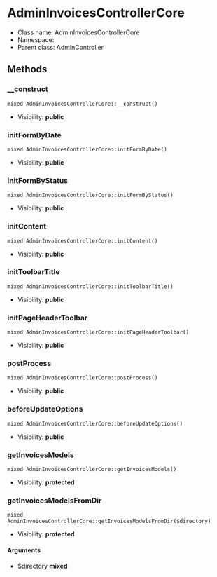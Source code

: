 AdminInvoicesControllerCore
===============






* Class name: AdminInvoicesControllerCore
* Namespace: 
* Parent class: AdminController







Methods
-------


### __construct

    mixed AdminInvoicesControllerCore::__construct()





* Visibility: **public**




### initFormByDate

    mixed AdminInvoicesControllerCore::initFormByDate()





* Visibility: **public**




### initFormByStatus

    mixed AdminInvoicesControllerCore::initFormByStatus()





* Visibility: **public**




### initContent

    mixed AdminInvoicesControllerCore::initContent()





* Visibility: **public**




### initToolbarTitle

    mixed AdminInvoicesControllerCore::initToolbarTitle()





* Visibility: **public**




### initPageHeaderToolbar

    mixed AdminInvoicesControllerCore::initPageHeaderToolbar()





* Visibility: **public**




### postProcess

    mixed AdminInvoicesControllerCore::postProcess()





* Visibility: **public**




### beforeUpdateOptions

    mixed AdminInvoicesControllerCore::beforeUpdateOptions()





* Visibility: **public**




### getInvoicesModels

    mixed AdminInvoicesControllerCore::getInvoicesModels()





* Visibility: **protected**




### getInvoicesModelsFromDir

    mixed AdminInvoicesControllerCore::getInvoicesModelsFromDir($directory)





* Visibility: **protected**


#### Arguments
* $directory **mixed**


